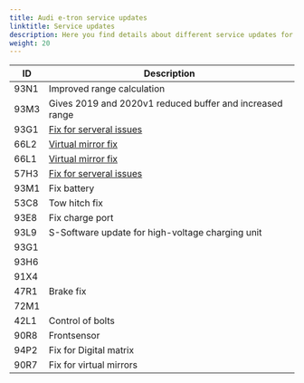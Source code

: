 ```yaml
---
title: Audi e-tron service updates
linktitle: Service updates
description: Here you find details about different service updates for Audi e-tron
weight: 20
---
```


| ID | Description |
|-----|-------|
| 93N1 | Improved range calculation     |
| 93M3 | Gives 2019 and 2020v1 reduced buffer and increased range |
| 93G1 | [Fix for serveral issues](https://github.com/electrichasgoneaudi/etron-issues/issues/55) |
| 66L2 | [Virtual mirror fix](https://github.com/electrichasgoneaudi/etron-issues/issues/50)   |
| 66L1 | [Virtual mirror fix](https://github.com/electrichasgoneaudi/etron-issues/issues/49)  |
| 57H3 | [Fix for serveral issues](https://github.com/electrichasgoneaudi/etron-issues/issues/48) |
| 93M1 | Fix battery |
| 53C8 | Tow hitch fix |
| 93E8 | Fix charge port |
| 93L9 | S-Software update for high-voltage charging unit |
| 93G1 |   |
| 93H6 |   |
| 91X4 |   |
| 47R1 | Brake fix  |
| 72M1 |            |
| 42L1 | Control of bolts |
| 90R8 | Frontsensor |
| 94P2 | Fix for Digital matrix |
| 90R7 | Fix for virtual mirrors |